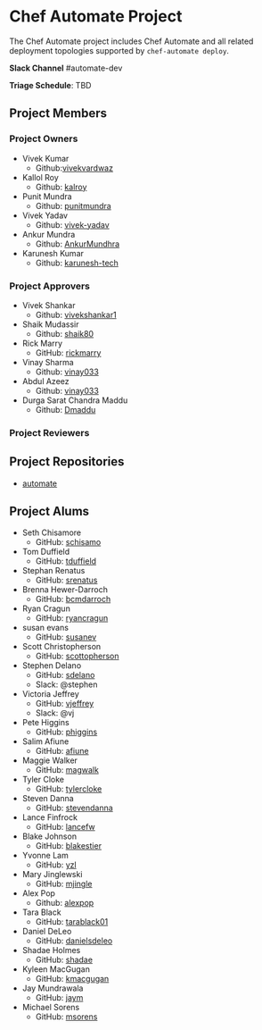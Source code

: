 # Chef Automate Project

The Chef Automate project includes Chef Automate and all related
deployment topologies supported by `chef-automate deploy`.

**Slack Channel** #automate-dev

**Triage Schedule**: TBD

## Project Members

### Project Owners
- Vivek Kumar
  - Github:[vivekvardwaz](https://github.com/vivekvardwaz)
- Kallol Roy
  - Github: [kalroy](https://github.com/kalroy)
- Punit Mundra
  - Github: [punitmundra](https://github.com/punitmundra)
- Vivek Yadav
  - Github: [vivek-yadav](https://github.com/vivek-yadav)
- Ankur Mundra
  - Github: [AnkurMundhra](https://github.com/AnkurMundhra)
- Karunesh Kumar
  - Github: [karunesh-tech](https://github.com/karunesh-tech)

### Project Approvers

- Vivek Shankar
  - Github: [vivekshankar1](https://github.com/vivekshankar1)
- Shaik Mudassir
  - Github: [shaik80](https://github.com/shaik80)
- Rick Marry
  - GitHub: [rickmarry](https://github.com/rickmarry)
- Vinay Sharma
  - Github: [vinay033](https://github.com/vinay033)
- Abdul Azeez
  - Github: [vinay033](https://github.com/Abdul-Az)
- Durga Sarat Chandra Maddu
  - Github: [Dmaddu](https://github.com/Dmaddu)

### Project Reviewers

## Project Repositories

- [automate](https://github.com/chef/automate)

## Project Alums

- Seth Chisamore
  - GitHub: [schisamo](https://github.com/schisamo)
- Tom Duffield
  - GitHub: [tduffield](https://github.com/tduffield)
- Stephan Renatus
  - GitHub: [srenatus](https://github.com/srenatus)
- Brenna Hewer-Darroch
  - GitHub: [bcmdarroch](https://github.com/bcmdarroch)
- Ryan Cragun
  - GitHub: [ryancragun](https://github.com/ryancragun)
- susan evans
  - GitHub: [susanev](https://github.com/susanev)
- Scott Christopherson
  - GitHub: [scottopherson](https://github.com/scottopherson)
- Stephen Delano
  - GitHub: [sdelano](https://github.com/sdelano)
  - Slack: @stephen
- Victoria Jeffrey
  - GitHub: [vjeffrey](https://github.com/vjeffrey)
  - Slack: @vj
- Pete Higgins
  - GitHub: [phiggins](https://github.com/phiggins)
- Salim Afiune
  - GitHub: [afiune](https://github.com/afiune)
- Maggie Walker
  - GitHub: [magwalk](https://github.com/magwalk)
- Tyler Cloke
  - GitHub: [tylercloke](https://github.com/tylercloke)
- Steven Danna
  - GitHub: [stevendanna](https://github.com/stevendanna)
- Lance Finfrock
  - GitHub: [lancefw](https://github.com/lancefw)
- Blake Johnson
  - GitHub: [blakestier](https://github.com/blakestier)
- Yvonne Lam
  - GitHub: [yzl](https://github.com/yzl)
- Mary Jinglewski
  - GitHub: [mjingle](https://github.com/mjingle)
- Alex Pop
  - Github: [alexpop](https://github.com/alexpop)
- Tara Black
  - GitHub: [tarablack01](https://github.com/tarablack01)
- Daniel DeLeo
  - GitHub: [danielsdeleo](https://github.com/danielsdeleo)
- Shadae Holmes
  - GitHub: [shadae](https://github.com/shadae)
- Kyleen MacGugan
  - GitHub: [kmacgugan](https://github.com/kmacgugan)
- Jay Mundrawala
  - GitHub: [jaym](https://github.com/jaym)
- Michael Sorens
  - GitHub: [msorens](https://github.com/msorens)
